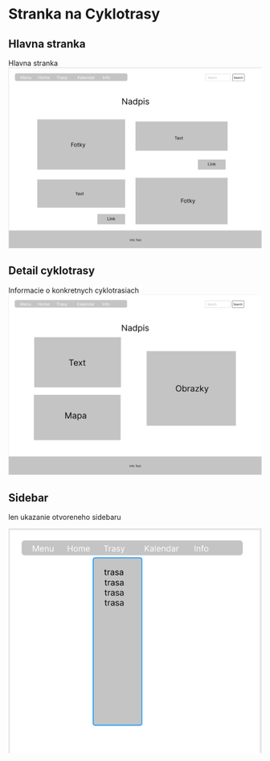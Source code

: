 # Stranka na Cyklotrasy
## Hlavna stranka
Hlavna stranka
![Hlavna stranka](skice/home%20page.png)
## Detail cyklotrasy
Informacie o konkretnych cyklotrasiach
![Detail](skice/detail.png)
## Sidebar
len ukazanie otvoreneho sidebaru

![Sidebar](skice/sidebar.png)
